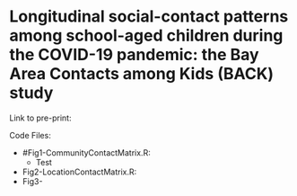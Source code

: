 # Longitudinal social-contact patterns among school-aged children during the COVID-19 pandemic: the Bay Area Contacts among Kids (BACK) study

Link to pre-print: 

Code Files: 
+ #Fig1-CommunityContactMatrix.R: 
    + Test 
+ Fig2-LocationContactMatrix.R:
+ Fig3- 
